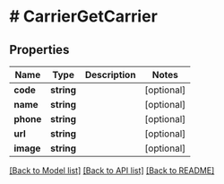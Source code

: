 # # CarrierGetCarrier

## Properties

Name | Type | Description | Notes
------------ | ------------- | ------------- | -------------
**code** | **string** |  | [optional] 
**name** | **string** |  | [optional] 
**phone** | **string** |  | [optional] 
**url** | **string** |  | [optional] 
**image** | **string** |  | [optional] 

[[Back to Model list]](../../README.md#documentation-for-models) [[Back to API list]](../../README.md#documentation-for-api-endpoints) [[Back to README]](../../README.md)


